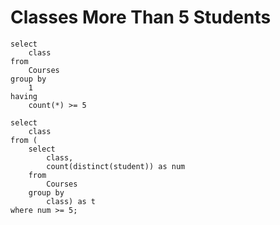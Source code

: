 # Classes More Than 5 Students

```
select
    class
from
    Courses
group by
    1
having
    count(*) >= 5
```

```
select
    class
from (
    select
        class,
        count(distinct(student)) as num
    from
        Courses
    group by
        class) as t
where num >= 5;
```
